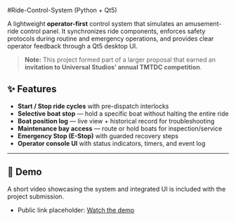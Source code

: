 #Ride-Control-System (Python + Qt5)

A lightweight **operator-first** control system that simulates an amusement-ride control panel. It synchronizes ride components, enforces safety protocols during routine and emergency operations, and provides clear operator feedback through a Qt5 desktop UI.

> **Note:** This project formed part of a larger proposal that earned an **invitation to Universal Studios’ annual TMTDC competition**.

## ✨ Features

- **Start / Stop ride cycles** with pre-dispatch interlocks  
- **Selective boat stop** — hold a specific boat without halting the entire ride  
- **Boat position log** — live view + historical record for troubleshooting  
- **Maintenance bay access** — route or hold boats for inspection/service  
- **Emergency Stop (E-Stop)** with guarded recovery steps  
- **Operator console UI** with status indicators, timers, and event log

---

## 🎥 Demo

A short video showcasing the system and integrated UI is included with the project submission.

- Public link placeholder: [Watch the demo](https://queensuca-my.sharepoint.com/:v:/g/personal/21vt17_queensu_ca/Ec8uzD0_1wBAnVCl1MK6jX4Bnh07WBWJGYlRnKAQk828eg?e=BXPM4m)

